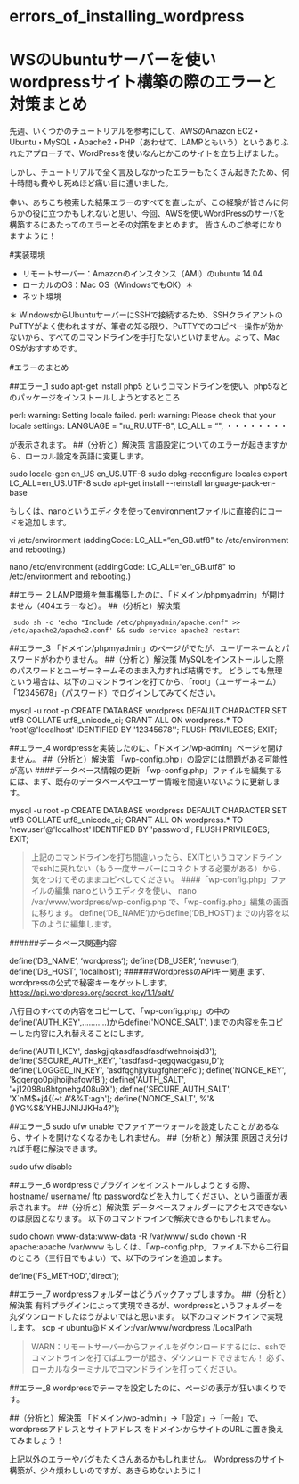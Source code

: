 # errors_of_installing_wordpress
# WSのUbuntuサーバーを使いwordpressサイト構築の際のエラーと対策まとめ


先週、いくつかのチュートリアルを参考にして、AWSのAmazon EC2・Ubuntu・MySQL・Apache2・PHP（あわせて、LAMPともいう）というありふれたアプローチで、WordPressを使いなんとかこのサイトを立ち上げました。

しかし、チュートリアルで全く言及しなかったエラーもたくさん起きたため、何十時間も費やし死ぬほど痛い目に遭いました。

幸い、あちこち検索した結果エラーのすべてを直したが、この経験が皆さんに何らかの役に立つかもしれないと思い、今回、AWSを使いWordPressのサーバを構築するにあたってのエラーとその対策をまとめます。
皆さんのご参考になりますように！

#実装環境
* リモートサーバー：Amazonのインスタンス（AMI）のubuntu 14.04
* ローカルのOS：Mac OS（WindowsでもOK）＊
* ネット環境

＊ WindowsからUbuntuサーバーにSSHで接続するため、SSHクライアントのPuTTYがよく使われますが、筆者の知る限り、PuTTYでのコピペー操作が効かないから、すべてのコマンドラインを手打たないといけません。よって、Mac OSがおすすめです。

#エラーのまとめ

##エラー_1
  sudo apt-get install php5
というコマンドラインを使い、php5などのパッケージをインストールしようとするところ

  perl: warning: Setting locale failed.
  perl: warning: Please check that your locale settings:
     LANGUAGE = "ru_RU.UTF-8",
     LC_ALL = “",
      ・・・・・・・・

が表示されます。
##（分析と）解決策
言語設定についてのエラーが起きますから、ローカル設定を英語に変更します。

  sudo locale-gen en_US en_US.UTF-8
  sudo dpkg-reconfigure locales
  export LC_ALL=en_US.UTF-8
  sudo apt-get install --reinstall language-pack-en-base

もしくは、nanoというエディタを使ってenvironmentファイルに直接的にコードを追加します。

  vi /etc/environment
   (addingCode:   LC_ALL=“en_GB.utf8"   to /etc/environment and
  rebooting.)

  nano /etc/environment
  (addingCode:   LC_ALL=“en_GB.utf8"   to /etc/environment and    rebooting.)

##エラー_2
LAMP環境を無事構築したのに、「ドメイン/phpmyadmin」が開けません（404エラーなど）。
##（分析と）解決策

     sudo sh -c 'echo "Include /etc/phpmyadmin/apache.conf" >> /etc/apache2/apache2.conf' && sudo service apache2 restart

##エラー_3
「ドメイン/phpmyadmin」のページがでたが、ユーザーネームとパスワードがわかりません。
##（分析と）解決策
MySQLをインストールした際のパスワードとユーザーネームそのまま入力すれば結構です。
どうしても無理という場合は、以下のコマンドラインを打てから、「root」（ユーザーネーム）「12345678」（パスワード）でログインしてみてください。

  mysql -u root -p
  CREATE DATABASE wordpress DEFAULT CHARACTER SET utf8 COLLATE utf8_unicode_ci;
  GRANT ALL ON wordpress.* TO 'root'@'localhost' IDENTIFIED BY '12345678'';
  FLUSH PRIVILEGES;
  EXIT;

##エラー_4
wordpressを実装したのに、「ドメイン/wp-admin」ページを開けません。
##（分析と）解決策
「wp-config.php」の設定には問題がある可能性が高い
####データベース情報の更新
「wp-config.php」ファイルを編集するには、まず、既存のデータベースやユーザー情報を間違いないように更新します。

  mysql -u root -p
  CREATE DATABASE wordpress DEFAULT CHARACTER SET utf8 COLLATE utf8_unicode_ci;
  GRANT ALL ON wordpress.* TO 'newuser'@'localhost' IDENTIFIED BY 'password';
  FLUSH PRIVILEGES;
  EXIT;
> 上記のコマンドラインを打ち間違いったら、EXITというコマンドラインでsshに戻れない（もう一度サーバーにコネクトする必要がある）から、気をつけてそのままコピペしてください。
####「wp-config.php」ファイルの編集
nanoというエディタを使い、
nano /var/www/wordpress/wp-config.php
で、「wp-config.php」編集の画面に移ります。
define(‘DB_NAME’)からdefine(‘DB_HOST’)までの内容を以下のように編集します。

######データベース関連内容

  define(‘DB_NAME’, ‘wordpress‘);
  define(‘DB_USER’, ‘newuser‘);
  define(‘DB_HOST’, ‘localhost‘);
######WordpressのAPIキー関連
まず、wordpressの公式で秘密キーをゲットします。
https://api.wordpress.org/secret-key/1.1/salt/

八行目のすべての内容をコピーして、「wp-config.php」の中の
define('AUTH_KEY',...........)からdefine('NONCE_SALT', )までの内容を先コピーした内容に入れ替えることにします。

  define('AUTH_KEY', daskgjlqkasdfasdfasdfwehnoisjd3');
  define('SECURE_AUTH_KEY',  'tasdfasd-qegqwadgasu,D');
  define('LOGGED_IN_KEY',    'asdfqghjtykugfgherteFc');
  define('NONCE_KEY',        '&gqergo0pijhoijhafqwfB');
  define('AUTH_SALT',        '+j12098u8htgnehg408u9X');
  define('SECURE_AUTH_SALT', 'X`nM$+j4{(~t.A'&%T:agh');
  define('NONCE_SALT',     %'&()YG%$&'YHBJJNIJJKHa4?');


##エラー_5
sudo ufw unable
でファイアーウォールを設定したことがあるなら、サイトを開けなくなるかもしれません。
##（分析と）解決策
原因さえ分ければ手軽に解決できます。

  sudo ufw disable

##エラー_6
wordpressでプラグインをインストールしようとする際、hostname/ username/ ftp passwordなどを入力してください、という画面が表示されます。
##（分析と）解決策
データベースフォルダーにアクセスできないのは原因となります。
以下のコマンドラインで解決できるかもしれません。

  sudo chown www-data:www-data -R /var/www/
  sudo chown -R apache:apache /var/www
もしくは、「wp-config.php」ファイル下から二行目のところ（三行目でもよい）で、以下のラインを追加します。

  define('FS_METHOD','direct’);

##エラー_7
wordpressフォルダーはどうバックアップしますか。
##（分析と）解決策
有料プラグインによって実現できるが、wordpressというフォルダーを丸ダウンロードしたほうがよいではと思います。
以下のコマンドラインで実現します。
scp -r ubuntu@ドメイン:/var/www/wordpress /LocalPath
> WARN：リモートサーバーからファイルをダウンロードするには、sshでコマンドラインを打てばエラーが起き、ダウンロードできません！
必ず、ローカルなターミナルでコマンドラインを打ってください。

##エラー_8
wordpressでテーマを設定したのに、ページの表示が狂いまくりです。

##（分析と）解決策
「ドメイン/wp-admin」→「設定」→「一般」で、wordpressアドレスとサイトアドレス をドメインからサイトのURLに置き換えてみましょう！

上記以外のエラーやバグもたくさんあるかもしれません。
Wordpressのサイト構築が、少々煩わしいのですが、あきらめないように！

